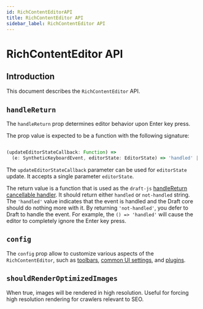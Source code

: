 ```yaml
---
id: RichContentEditorAPI
title: RichContentEditor API
sidebar_label: RichContentEditor API
---
```


# RichContentEditor API

## Introduction

This document describes the `RichContentEditor` API.

## `handleReturn`

The `handleReturn` prop determines editor behavior upon Enter key press.

The prop value is expected to be a function with the following signature:

```javascript

(updateEditorStateCallback: Function) =>
  (e: SyntheticKeyboardEvent, editorState: EditorState) => 'handled' | 'not-handled'

```

The `updateEditorStateCallback` parameter can be used for `editorState` update. It accepts a single parameter `editorState`.

The return value is a function that is used as the `draft-js` [handleReturn cancellable handler](https://draftjs.org/docs/api-reference-editor#handlereturn). It should return either `handled` or `not-handled` string. The `'handled'` value indicates that the event is handled and the Draft core should do nothing more with it. By returning `'not-handled'`, you defer to Draft to handle the event. For example, the `() => 'handled'` will cause the editor to completely ignore the Enter key press.

## `config`

The `config` prop allow to customize various aspects of the `RichContentEditor`, such as [toolbars](./ToolbarCustomization.md), [common UI settings](./UiSettings.md), and [plugins](./PluginCustomization.md).

## `shouldRenderOptimizedImages`

When true, images will be rendered in high resolution. Useful for forcing high resolution rendering for crawlers relevant to SEO.
